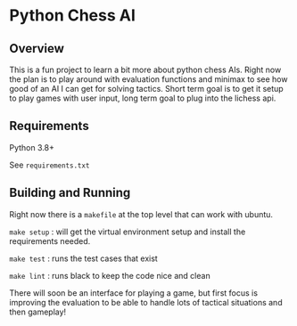 # Python Chess AI

## Overview
This is a fun project to learn a bit more about python chess AIs. Right now the plan is to play around with evaluation functions and minimax to see how good of an AI I can get for solving tactics. Short term goal is to get it setup to play games with user input, long term goal to plug into the lichess api.

## Requirements
Python 3.8+ 

See `requirements.txt`

## Building and Running
Right now there is a `makefile` at the top level that can work with ubuntu.

`make setup`  : will get the virtual environment setup and install the requirements needed.

`make test` : runs the test cases that exist

`make lint` : runs black to keep the code nice and clean

There will soon be an interface for playing a game, but first focus is improving the evaluation to be able to handle lots of tactical situations and then gameplay!